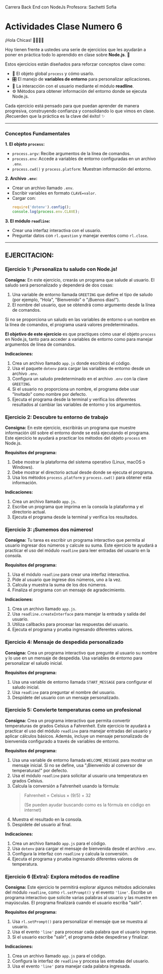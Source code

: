 Carrera Back End con NodeJs
Profesora: Sachetti Sofia

# Actividades Clase Numero 6

¡Hola Chicas! 👩‍💻👩‍🏫

Hoy tienen frente a ustedes una serie de ejercicios que les ayudarán a poner en práctica todo lo aprendido en clase sobre **Node.js**. 🚀

Estos ejercicios están diseñados para reforzar conceptos clave como:
*   🧩 El objeto global `process` y cómo usarlo.
*   🎛️ El manejo de **variables de entorno** para personalizar aplicaciones.
*   💬 La interacción con el usuario mediante el módulo **readline**.
*   ⚙️ Métodos para obtener información del entorno donde se ejecuta Node.js.

Cada ejercicio está pensado para que puedan aprender de manera progresiva, construyendo confianza y consolidando lo que vimos en clase. ¡Recuerden que la práctica es la clave del éxito! ✨

---

### Conceptos Fundamentales

**1. El objeto `process`:**
*   `process.argv`: Recibe argumentos de la línea de comandos.
*   `process.env`: Accede a variables de entorno configuradas en un archivo `.env`.
*   `process.cwd()` y `process.platform`: Muestran información del entorno.

**2. Archivo `.env`:**
*   Crear un archivo llamado `.env`.
*   Escribir variables en formato `CLAVE=valor`.
*   Cargar con:
    ```javascript
    require('dotenv').config();
    console.log(process.env.CLAVE);
    ```

**3. El módulo `readline`:**
*   Crear una interfaz interactiva con el usuario.
*   Preguntar datos con `rl.question` y manejar eventos como `rl.close`.

---

## EJERCITACION:

### Ejercicio 1: ¡Personaliza tu saludo con Node.js!
**Consigna:**
En este ejercicio, crearás un programa que salude al usuario. El saludo será personalizado y dependerá de dos cosas:
1.  Una variable de entorno llamada `GREETING` que define el tipo de saludo (por ejemplo, "Hola", "Bienvenido" o "¡Buenos días!").
2.  El nombre del usuario, que se obtendrá como argumento desde la línea de comandos.

Si no se proporciona un saludo en las variables de entorno o un nombre en la línea de comandos, el programa usará valores predeterminados.

**El objetivo de este ejercicio** es que practiques cómo usar el objeto `process` en Node.js, tanto para acceder a variables de entorno como para manejar argumentos de línea de comandos.

**Indicaciones:**
1.  Crea un archivo llamado `app.js` donde escribirás el código.
2.  Usa el paquete `dotenv` para cargar las variables de entorno desde un archivo `.env`.
3.  Configura un saludo predeterminado en el archivo `.env` con la clave `GREETING`.
4.  Si el usuario no proporciona un nombre, el programa debe usar "Invitado" como nombre por defecto.
5.  Ejecuta el programa desde la terminal y verifica los diferentes resultados al cambiar las variables de entorno y los argumentos.

### Ejercicio 2: Descubre tu entorno de trabajo
**Consigna:**
En este ejercicio, escribirás un programa que muestre información útil sobre el entorno donde se está ejecutando el programa. Este ejercicio te ayudará a practicar los métodos del objeto `process` en Node.js.

**Requisitos del programa:**
1.  Debe mostrar la plataforma del sistema operativo (Linux, macOS o Windows).
2.  Debe mostrar el directorio actual desde donde se ejecuta el programa.
3.  Usa los métodos `process.platform` y `process.cwd()` para obtener esta información.

**Indicaciones:**
1.  Crea un archivo llamado `app.js`.
2.  Escribe un programa que imprima en la consola la plataforma y el directorio actual.
3.  Ejecuta el programa desde la terminal y verifica los resultados.

### Ejercicio 3: ¡Sumemos dos números!
**Consigna:**
Tu tarea es escribir un programa interactivo que permita al usuario ingresar dos números y calcule su suma. Este ejercicio te ayudará a practicar el uso del módulo `readline` para leer entradas del usuario en la consola.

**Requisitos del programa:**
1.  Usa el módulo `readline` para crear una interfaz interactiva.
2.  Pide al usuario que ingrese dos números, uno a la vez.
3.  Calcula y muestra la suma de los dos números.
4.  Finaliza el programa con un mensaje de agradecimiento.

**Indicaciones:**
1.  Crea un archivo llamado `app.js`.
2.  Usa `readline.createInterface` para manejar la entrada y salida del usuario.
3.  Utiliza callbacks para procesar las respuestas del usuario.
4.  Ejecuta el programa y prueba ingresando diferentes valores.

### Ejercicio 4: Mensaje de despedida personalizado
**Consigna:**
Crea un programa interactivo que pregunte al usuario su nombre y lo use en un mensaje de despedida. Usa variables de entorno para personalizar el saludo inicial.

**Requisitos del programa:**
1.  Usa una variable de entorno llamada `START_MESSAGE` para configurar el saludo inicial.
2.  Usa `readline` para preguntar el nombre del usuario.
3.  Despídete del usuario con un mensaje personalizado.

### Ejercicio 5: Convierte temperaturas como un profesional
**Consigna:**
Crea un programa interactivo que permita convertir temperaturas de grados Celsius a Fahrenheit. Este ejercicio te ayudará a practicar el uso del módulo `readline` para manejar entradas del usuario y aplicar cálculos básicos. Además, incluye un mensaje personalizado de bienvenida configurado a través de variables de entorno.

**Requisitos del programa:**
1.  Usa una variable de entorno llamada `WELCOME_MESSAGE` para mostrar un mensaje inicial. Si no se define, usa "¡Bienvenido al conversor de temperaturas!" por defecto.
2.  Usa el módulo `readline` para solicitar al usuario una temperatura en grados Celsius.
3.  Calcula la conversión a Fahrenheit usando la fórmula:
    > Fahrenheit = Celsius × (9/5) + 32
    >
    > (Se pueden ayudar buscando como es la fórmula en código en internet)
4.  Muestra el resultado en la consola.
5.  Despídete del usuario al final.

**Indicaciones:**
1.  Crea un archivo llamado `app.js` para el código.
2.  Usa `dotenv` para cargar el mensaje de bienvenida desde el archivo `.env`.
3.  Configura la interfaz con `readline` y calcula la conversión.
4.  Ejecuta el programa y prueba ingresando diferentes valores de temperatura.

### Ejercicio 6 (Extra): Explora métodos de readline
**Consigna:**
Este ejercicio te permitirá explorar algunos métodos adicionales del módulo `readline`, como `rl.setPrompt()` y el evento `'line'`. Escribe un programa interactivo que solicite varias palabras al usuario y las muestre en mayúsculas. El programa finalizará cuando el usuario escriba "salir".

**Requisitos del programa:**
1.  Usa `rl.setPrompt()` para personalizar el mensaje que se muestra al usuario.
2.  Usa el evento `'line'` para procesar cada palabra que el usuario ingrese.
3.  Si el usuario escribe "salir", el programa debe despedirse y finalizar.

**Indicaciones:**
1.  Crea un archivo llamado `app.js` para el código.
2.  Configura la interfaz de `readline` y procesa las entradas del usuario.
3.  Usa el evento `'line'` para manejar cada palabra ingresada.